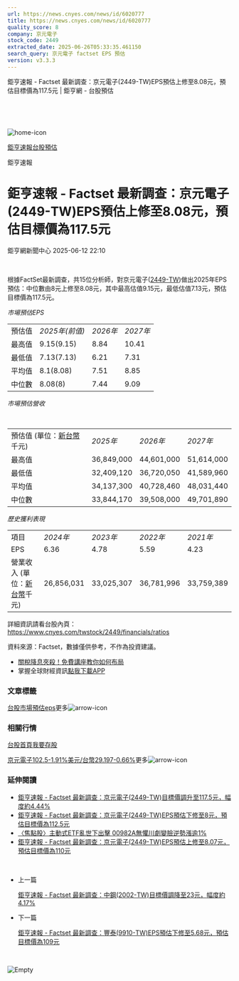 ```yaml
---
url: https://news.cnyes.com/news/id/6020777
title: https://news.cnyes.com/news/id/6020777
quality_score: 8
company: 京元電子
stock_code: 2449
extracted_date: 2025-06-26T05:33:35.461150
search_query: 京元電子 factset EPS 預估
version: v3.3.3
---
```


鉅亨速報 - Factset 最新調查：京元電子(2449-TW)EPS預估上修至8.08元，預估目標價為117.5元 | 鉅亨網 - 台股預估

‌

‌

![home-icon](/assets/icons/breadCrumb/symbol-icon-home.svg)

[鉅亨速報](/news/cat/anue_live)[台股預估](/news/cat/tw_forecast)

鉅亨速報

# 鉅亨速報 - Factset 最新調查：京元電子(2449-TW)EPS預估上修至8.08元，預估目標價為117.5元

鉅亨網新聞中心 2025-06-12 22:10

‌

根據FactSet最新調查，共15位分析師，對京元電子([2449-TW](https://www.cnyes.com/twstock/2449))做出2025年EPS預估：中位數由8元上修至8.08元，其中最高估值9.15元，最低估值7.13元，預估目標價為117.5元。

*市場預估EPS*

|  |  |  |  |
| --- | --- | --- | --- |
| 預估值 | *2025年(前值)* | *2026年* | *2027年* |
| 最高值 | 9.15(9.15) | 8.84 | 10.41 |
| 最低值 | 7.13(7.13) | 6.21 | 7.31 |
| 平均值 | 8.1(8.08) | 7.51 | 8.85 |
| 中位數 | 8.08(8) | 7.44 | 9.09 |

*市場預估營收*

‌

|  |  |  |  |
| --- | --- | --- | --- |
| 預估值 (單位：[新台幣](https://invest.cnyes.com/forex/detail/usdtwd)千元) | *2025年* | *2026年* | *2027年* |
| 最高值 | 36,849,000 | 44,601,000 | 51,614,000 |
| 最低值 | 32,409,120 | 36,720,050 | 41,589,960 |
| 平均值 | 34,137,300 | 40,728,460 | 48,031,440 |
| 中位數 | 33,844,170 | 39,508,000 | 49,701,890 |

*歷史獲利表現*

|  |  |  |  |  |
| --- | --- | --- | --- | --- |
| 項目 | *2024年* | *2023年* | *2022年* | *2021年* |
| EPS | 6.36 | 4.78 | 5.59 | 4.23 |
| 營業收入 (單位：[新台幣](https://invest.cnyes.com/forex/detail/usdtwd)千元) | 26,856,031 | 33,025,307 | 36,781,996 | 33,759,389 |

詳細資訊請看台股內頁：  
<https://www.cnyes.com/twstock/2449/financials/ratios>

資料來源：Factset，數據僅供參考，不作為投資建議。

* [關稅降息夾殺！免費講座教你如何布局](https://www.rsc.com.tw/Cnyes_RSC/SeminarBooking2025InvestmentOutlook.aspx?utm_source=anue&utm_medium=usstocks_end)
* 掌握全球財經資訊[點我下載APP](http://www.cnyes.com/app/?utm_source=mweb&utm_medium=HamMenuBanner&utm_campaign=fixed&utm_content=entr)

### 文章標籤

[台股](https://news.cnyes.com/tag/台股 "台股")[市場預估](https://news.cnyes.com/tag/市場預估 "市場預估")[eps](https://news.cnyes.com/tag/eps "eps")更多![arrow-icon](/assets/icons/arrows/arrow-down.svg)

### 相關行情

[台股首頁](https://www.cnyes.com/twstock)[我要存股](https://supr.link/8OHaU)

[京元電子102.5-1.91%](https://www.cnyes.com/twstock/2449)[美元/台幣29.197-0.66%](https://invest.cnyes.com/forex/detail/USDTWD)更多![arrow-icon](/assets/icons/arrows/arrow-down.svg)

### 延伸閱讀

* [鉅亨速報 - Factset 最新調查：京元電子(2449-TW)目標價調升至117.5元，幅度約4.44%](/news/id/6020776)
* [鉅亨速報 - Factset 最新調查：京元電子(2449-TW)EPS預估下修至8元，預估目標價為112.5元](/news/id/6014560)
* [〈焦點股〉主動式ETF亂世下出擊 00982A無懼川劇變臉逆勢漲逾1%](/news/id/5993339)
* [鉅亨速報 - Factset 最新調查：京元電子(2449-TW)EPS預估上修至8.07元，預估目標價為110元](/news/id/5982789)

‌

* 上一篇

  [鉅亨速報 - Factset 最新調查：中鋼(2002-TW)目標價調降至23元，幅度約4.17%](/news/id/6021528)
* 下一篇

  [鉅亨速報 - Factset 最新調查：豐泰(9910-TW)EPS預估下修至5.68元，預估目標價為109元](/news/id/6020516)

‌

![Empty](/assets/icons/skeleton/empty-image.svg)

‌